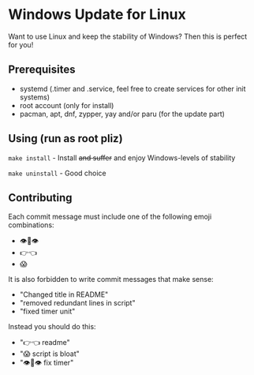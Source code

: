 # Windows Update for Linux

Want to use Linux and keep the stability of Windows? Then this is perfect for you!

## Prerequisites

* systemd (.timer and .service, feel free to create services for other init systems)
* root account (only for install)
* pacman, apt, dnf, zypper, yay and/or paru (for the update part)

## Using (run as root pliz)

`make install` - Install ~~and suffer~~ and enjoy Windows-levels of stability

`make uninstall` - Good choice

## Contributing

Each commit message must include one of the following emoji combinations:

* 👁️👄👁️
* 👉👈
* 😱

It is also forbidden to write commit messages that make sense:

* "Changed title in README"
* "removed redundant lines in script"
* "fixed timer unit"

Instead you should do this:

* "👉👈 readme"
* "😱 script is bloat"
* "👁️👄👁️ fix timer"